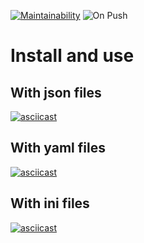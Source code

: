 [![Maintainability](https://api.codeclimate.com/v1/badges/a99a88d28ad37a79dbf6/maintainability)](https://codeclimate.com/github/codeclimate/codeclimate/maintainability)
![On Push](https://github.com/ssssank/frontend-project-lvl2/workflows/On%20Push/badge.svg)

# Install and use
## With json files
[![asciicast](https://asciinema.org/a/8FyW4J3zX5GZMa67MnDMTgxem.svg)](https://asciinema.org/a/8FyW4J3zX5GZMa67MnDMTgxem)

## With yaml files
[![asciicast](https://asciinema.org/a/Zq7Zjs8rptGBZdN66BC74mMXf.svg)](https://asciinema.org/a/Zq7Zjs8rptGBZdN66BC74mMXf)

## With ini files
[![asciicast](https://asciinema.org/a/fX2pz5un6n2g2wiiDJ1ZCCp9c.svg)](https://asciinema.org/a/fX2pz5un6n2g2wiiDJ1ZCCp9c)